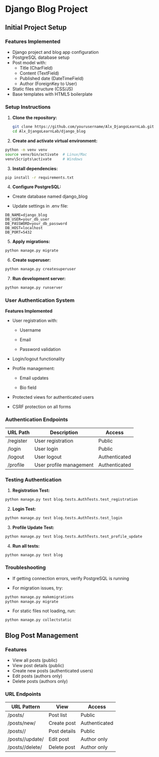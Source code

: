 # Django Blog Project

## Initial Project Setup

### Features Implemented
- Django project and blog app configuration
- PostgreSQL database setup
- Post model with:
  - Title (CharField)
  - Content (TextField)
  - Published date (DateTimeField)
  - Author (ForeignKey to User)
- Static files structure (CSS/JS)
- Base templates with HTML5 boilerplate

### Setup Instructions
1. **Clone the repository:**
   ```bash
   git clone https://github.com/yourusername/Alx_DjangoLearnLab.git
   cd Alx_DjangoLearnLab/django_blog
   ```

2. **Create and activate virtual environment:**
```bash
python -m venv venv
source venv/bin/activate  # Linux/Mac
venv\Scripts\activate     # Windows
```

3. **Install dependencies:**
```bash
pip install -r requirements.txt
```

4. **Configure PostgreSQL:**

- Create database named django_blog

- Update settings in .env file:

```text
DB_NAME=django_blog
DB_USER=your_db_user
DB_PASSWORD=your_db_password
DB_HOST=localhost
DB_PORT=5432
```

5. **Apply migrations:**
```bash
python manage.py migrate
```

6. **Create superuser:**
```bash
python manage.py createsuperuser
```

7. **Run development server:**
```bash
python manage.py runserver
```

### User Authentication System
**Features Implemented**

- User registration with:

    - Username

    - Email

    - Password validation

- Login/logout functionality

- Profile management:

    - Email updates

    - Bio field

- Protected views for authenticated users

- CSRF protection on all forms

### Authentication Endpoints

| URL Path    | Description                | Access          |
|-------------|----------------------------|-----------------|
| /register   | User registration          | Public          |
| /login      | User login                 | Public          |
| /logout     | User logout                | Authenticated   |
| /profile    | User profile management    | Authenticated   |

### Testing Authentication

1. **Registration Test:**
```bash
python manage.py test blog.tests.AuthTests.test_registration
```

2. **Login Test:**
```bash
python manage.py test blog.tests.AuthTests.test_login
```

3. **Profile Update Test:**
```bash
python manage.py test blog.tests.AuthTests.test_profile_update
```

4. **Run all tests:**
```bash
python manage.py test blog
```

### Troubleshooting
- If getting connection errors, verify PostgreSQL is running

- For migration issues, try:

```bash
python manage.py makemigrations
python manage.py migrate
```

- For static files not loading, run:

```bash
python manage.py collectstatic
```

## Blog Post Management

### Features
- View all posts (public)
- View post details (public)
- Create new posts (authenticated users)
- Edit posts (authors only)
- Delete posts (authors only)

### URL Endpoints
| URL Pattern | View | Access |
|-------------|------|--------|
| /posts/ | Post list | Public |
| /posts/new/ | Create post | Authenticated |
| /posts/<id>/ | Post details | Public |
| /posts/<id>/update/ | Edit post | Author only |
| /posts/<id>/delete/ | Delete post | Author only |